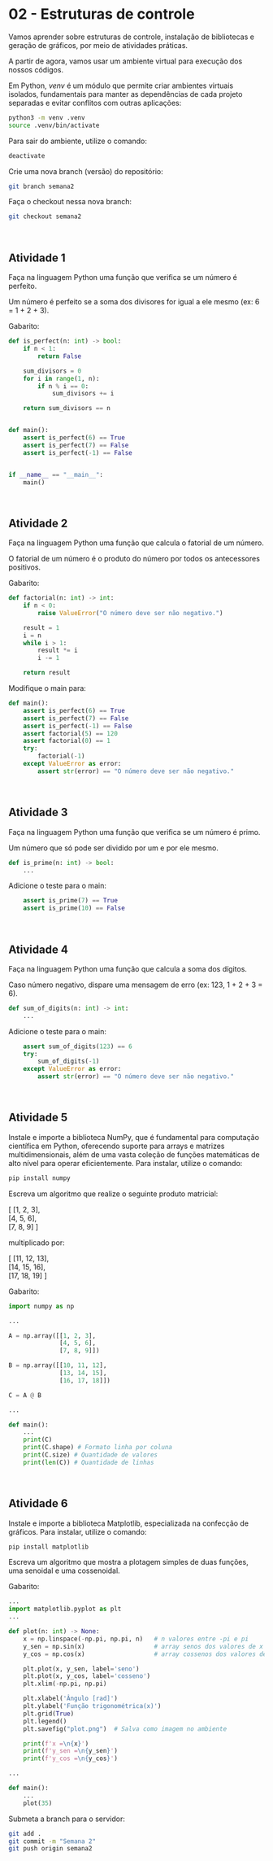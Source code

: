 # 02 - Estruturas de controle
Vamos aprender sobre estruturas de controle, instalação de bibliotecas e geração de gráficos, por meio de atividades práticas.

A partir de agora, vamos usar um ambiente virtual para execução dos nossos códigos.

Em Python, *venv* é um módulo que permite criar ambientes virtuais isolados, fundamentais para manter as dependências de cada projeto separadas e evitar conflitos com outras aplicações:

```bash
python3 -m venv .venv
source .venv/bin/activate
```

Para sair do ambiente, utilize o comando:

```bash
deactivate
```

Crie uma nova branch (versão) do repositório:

```bash
git branch semana2
```

Faça o checkout nessa nova branch:

```bash
git checkout semana2
```

<br/>

## Atividade 1
Faça na linguagem Python uma função que verifica se um número é perfeito.

Um número é perfeito se a soma dos divisores for igual a ele mesmo (ex: 6 = 1 + 2 + 3).

Gabarito:

```python
def is_perfect(n: int) -> bool:
    if n < 1:
        return False

    sum_divisors = 0
    for i in range(1, n):
        if n % i == 0:
            sum_divisors += i

    return sum_divisors == n


def main():
    assert is_perfect(6) == True
    assert is_perfect(7) == False
    assert is_perfect(-1) == False


if __name__ == "__main__":
    main()
```

<br/>

## Atividade 2
Faça na linguagem Python uma função que calcula o fatorial de um número.

O fatorial de um número é o produto do número por todos os antecessores positivos.

Gabarito:

```python
def factorial(n: int) -> int:
    if n < 0:
        raise ValueError("O número deve ser não negativo.")

    result = 1
    i = n
    while i > 1:
        result *= i
        i -= 1

    return result
```

Modifique o main para:

```python
def main():
    assert is_perfect(6) == True
    assert is_perfect(7) == False
    assert is_perfect(-1) == False
    assert factorial(5) == 120
    assert factorial(0) == 1
    try:
        factorial(-1)
    except ValueError as error:
        assert str(error) == "O número deve ser não negativo."
```

<br/>

## Atividade 3
Faça na linguagem Python uma função que verifica se um número é primo.

Um número que só pode ser dividido por um e por ele mesmo.

```python
def is_prime(n: int) -> bool:
    ...
```

Adicione o teste para o main:

```python
    assert is_prime(7) == True
    assert is_prime(10) == False
```

<br/>

## Atividade 4
Faça na linguagem Python uma função que calcula a soma dos dígitos.

Caso número negativo, dispare uma mensagem de erro (ex: 123, 1 + 2 + 3 = 6).

```python
def sum_of_digits(n: int) -> int:
    ...
```

Adicione o teste para o main:

```python
    assert sum_of_digits(123) == 6
    try:
        sum_of_digits(-1)
    except ValueError as error:
        assert str(error) == "O número deve ser não negativo."
```

<br/>

## Atividade 5
Instale e importe a biblioteca NumPy, que é fundamental para computação científica em Python, oferecendo suporte para arrays e matrizes multidimensionais, além de uma vasta coleção de funções matemáticas de alto nível para operar eficientemente. Para instalar, utilize o comando:

```bash
pip install numpy
```

Escreva um algoritmo que realize o seguinte produto matricial:

[ [1, 2, 3],  
  [4, 5, 6],  
  [7, 8, 9] ]  

multiplicado por:

[ [11, 12, 13],  
  [14, 15, 16],  
  [17, 18, 19] ]

Gabarito:

```python
import numpy as np

...

A = np.array([[1, 2, 3],
              [4, 5, 6],
              [7, 8, 9]])

B = np.array([[10, 11, 12],
              [13, 14, 15],
              [16, 17, 18]])

C = A @ B

...

def main():
    ...
    print(C)
    print(C.shape) # Formato linha por coluna
    print(C.size) # Quantidade de valores
    print(len(C)) # Quantidade de linhas
```

<br/>

## Atividade 6
Instale e importe a biblioteca Matplotlib, especializada na confecção de gráficos. Para instalar, utilize o comando:

```bash
pip install matplotlib
```

Escreva um algoritmo que mostra a plotagem simples de duas funções, uma senoidal e uma cossenoidal.

Gabarito:

```python
...
import matplotlib.pyplot as plt
...

def plot(n: int) -> None:
    x = np.linspace(-np.pi, np.pi, n)   # n valores entre -pi e pi
    y_sen = np.sin(x)                   # array senos dos valores de x
    y_cos = np.cos(x)                   # array cossenos dos valores de x

    plt.plot(x, y_sen, label='seno')
    plt.plot(x, y_cos, label='cosseno')
    plt.xlim(-np.pi, np.pi)

    plt.xlabel('Ângulo [rad]')
    plt.ylabel('Função trigonométrica(x)')
    plt.grid(True)
    plt.legend()
    plt.savefig("plot.png")  # Salva como imagem no ambiente

    print(f'x =\n{x}')
    print(f'y_sen =\n{y_sen}')
    print(f'y_cos =\n{y_cos}')

...

def main():
    ...
    plot(35)
```

Submeta a branch para o servidor:

```bash
git add .
git commit -m "Semana 2"
git push origin semana2
```